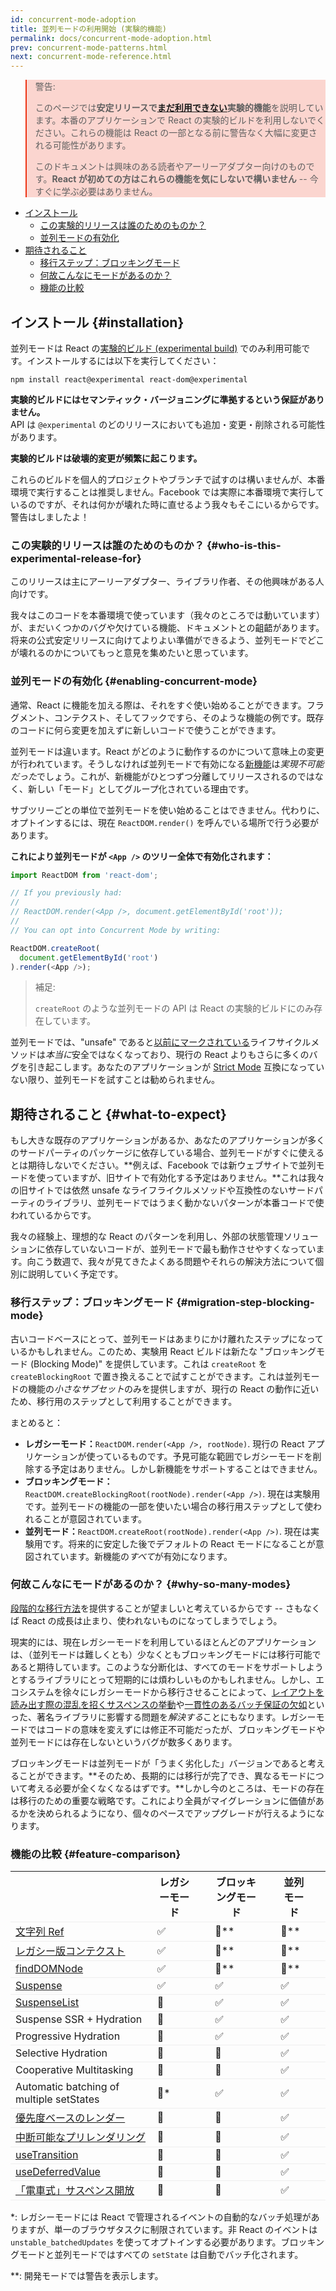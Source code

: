 ```yaml
---
id: concurrent-mode-adoption
title: 並列モードの利用開始 (実験的機能)
permalink: docs/concurrent-mode-adoption.html
prev: concurrent-mode-patterns.html
next: concurrent-mode-reference.html
---
```


<style>
.scary > blockquote {
  background-color: rgba(237, 51, 21, 0.2);
  border-left-color: #ed3315;
}
</style>

<div class="scary">

>警告:
>
> このページでは**安定リリースで[まだ利用できない](/docs/concurrent-mode-adoption.html)実験的機能**を説明しています。本番のアプリケーションで React の実験的ビルドを利用しないでください。これらの機能は React の一部となる前に警告なく大幅に変更される可能性があります。
>
> このドキュメントは興味のある読者やアーリーアダプター向けのものです。**React が初めての方はこれらの機能を気にしないで構いません** -- 今すぐに学ぶ必要はありません。

</div>

- [インストール](#installation)
  - [この実験的リリースは誰のためのものか？](#who-is-this-experimental-release-for)
  - [並列モードの有効化](#enabling-concurrent-mode)
- [期待されること](#what-to-expect)
  - [移行ステップ：ブロッキングモード](#migration-step-blocking-mode)
  - [何故こんなにモードがあるのか？](#why-so-many-modes)
  - [機能の比較](#feature-comparison)

## インストール {#installation}

並列モードは React の[実験的ビルド (experimental build)](/blog/2019/10/22/react-release-channels.html#experimental-channel) でのみ利用可能です。インストールするには以下を実行してください：

```
npm install react@experimental react-dom@experimental
```

**実験的ビルドにはセマンティック・バージョニングに準拠するという保証がありません。**  
API は `@experimental` のどのリリースにおいても追加・変更・削除される可能性があります。

**実験的ビルドは破壊的変更が頻繁に起こります。**

これらのビルドを個人的プロジェクトやブランチで試すのは構いませんが、本番環境で実行することは推奨しません。Facebook では実際に本番環境で実行しているのですが、それは何かが壊れた時に直せるよう我々もそこにいるからです。警告はしましたよ！

### この実験的リリースは誰のためのものか？ {#who-is-this-experimental-release-for}

このリリースは主にアーリーアダプター、ライブラリ作者、その他興味がある人向けです。

我々はこのコードを本番環境で使っています（我々のところでは動いています）が、まだいくつかのバグや欠けている機能、ドキュメントとの齟齬があります。将来の公式安定リリースに向けてよりよい準備ができるよう、並列モードでどこが壊れるのかについてもっと意見を集めたいと思っています。

### 並列モードの有効化 {#enabling-concurrent-mode}

通常、React に機能を加える際は、それをすぐ使い始めることができます。フラグメント、コンテクスト、そしてフックですら、そのような機能の例です。既存のコードに何ら変更を加えずに新しいコードで使うことができます。

並列モードは違います。React がどのように動作するのかについて意味上の変更が行われています。そうしなければ並列モードで有効になる[新機能](/docs/concurrent-mode-patterns.html)は*実現不可能だった*でしょう。これが、新機能がひとつずつ分離してリリースされるのではなく、新しい「モード」としてグループ化されている理由です。

サブツリーごとの単位で並列モードを使い始めることはできません。代わりに、オプトインするには、現在 `ReactDOM.render()` を呼んでいる場所で行う必要があります。

**これにより並列モードが `<App />` のツリー全体で有効化されます：**

```js
import ReactDOM from 'react-dom';

// If you previously had:
//
// ReactDOM.render(<App />, document.getElementById('root'));
//
// You can opt into Concurrent Mode by writing:

ReactDOM.createRoot(
  document.getElementById('root')
).render(<App />);
```

> 補足:
>
> `createRoot` のような並列モードの API は React の実験的ビルドにのみ存在しています。

並列モードでは、"unsafe" であると[以前にマークされている](/blog/2018/03/27/update-on-async-rendering.html)ライフサイクルメソッドは*本当に*安全ではなくなっており、現行の React よりもさらに多くのバグを引き起こします。あなたのアプリケーションが [Strict Mode](/docs/strict-mode.html) 互換になっていない限り、並列モードを試すことは勧められません。

## 期待されること {#what-to-expect}

もし大きな既存のアプリケーションがあるか、あなたのアプリケーションが多くのサードパーティのパッケージに依存している場合、並列モードがすぐに使えるとは期待しないでください。**例えば、Facebook では新ウェブサイトで並列モードを使っていますが、旧サイトで有効化する予定はありません。**これは我々の旧サイトでは依然 unsafe なライフライクルメソッドや互換性のないサードパーティのライブラリ、並列モードではうまく動かないパターンが本番コードで使われているからです。

我々の経験上、理想的な React のパターンを利用し、外部の状態管理ソリューションに依存していないコードが、並列モードで最も動作させやすくなっています。向こう数週で、我々が見てきたよくある問題やそれらの解決方法について個別に説明していく予定です。

### 移行ステップ：ブロッキングモード {#migration-step-blocking-mode}

古いコードベースにとって、並列モードはあまりにかけ離れたステップになっているかもしれません。このため、実験用 React ビルドは新たな "ブロッキングモード (Blocking Mode)" を提供しています。これは `createRoot` を `createBlockingRoot` で置き換えることで試すことができます。これは並列モードの機能の*小さなサブセット*のみを提供しますが、現行の React の動作に近いため、移行用のステップとして利用することができます。

まとめると：

* **レガシーモード：**`ReactDOM.render(<App />, rootNode)`. 現行の React アプリケーションが使っているものです。予見可能な範囲でレガシーモードを削除する予定はありません。しかし新機能をサポートすることはできません。
* **ブロッキングモード：**`ReactDOM.createBlockingRoot(rootNode).render(<App />)`. 現在は実験用です。並列モードの機能の一部を使いたい場合の移行用ステップとして使われることが意図されています。
* **並列モード：**`ReactDOM.createRoot(rootNode).render(<App />)`. 現在は実験用です。将来的に安定した後でデフォルトの React モードになることが意図されています。新機能の*すべて*が有効になります。

### 何故こんなにモードがあるのか？ {#why-so-many-modes}

[段階的な移行方法](/docs/faq-versioning.html#commitment-to-stability)を提供することが望ましいと考えているからです -- さもなくば React の成長は止まり、使われないものになってしまうでしょう。

現実的には、現在レガシーモードを利用しているほとんどのアプリケーションは、（並列モードは難しくとも）少なくともブロッキングモードには移行可能であると期待しています。このような分断化は、すべてのモードをサポートしようとするライブラリにとって短期的には煩わしいものかもしれません。しかし、エコシステムを徐々にレガシーモードから移行させることによって、[レイアウトを読み出す際の混乱を招くサスペンスの挙動](https://github.com/facebook/react/issues/14536)や[一貫性のあるバッチ保証の欠如](https://github.com/facebook/react/issues/15080)といった、著名ライブラリに影響する問題を*解決する*ことにもなります。レガシーモードではコードの意味を変えずには修正不可能だったが、ブロッキングモードや並列モードには存在しないというバグが数多くあります。

ブロッキングモードは並列モードが「うまく劣化した」バージョンであると考えることができます。**そのため、長期的には移行が完了でき、異なるモードについて考える必要が全くなくなるはずです。**しかし今のところは、モードの存在は移行のための重要な戦略です。これにより全員がマイグレーションに価値があるかを決められるようになり、個々のペースでアップグレードが行えるようになります。

### 機能の比較 {#feature-comparison}

<style>
  #feature-table table { border-collapse: collapse; }
  #feature-table th { padding-right: 30px; }
  #feature-table tr { border-bottom: 1px solid #eee; }
</style>

<div id="feature-table">

|   |レガシーモード  |ブロッキングモード  |並列モード  |
|---  |---  |---  |---  |
|[文字列 Ref](/docs/refs-and-the-dom.html#legacy-api-string-refs)  |✅  |🚫**  |🚫**  |
|[レガシー版コンテクスト](/docs/legacy-context.html) |✅  |🚫**  |🚫**  |
|[findDOMNode](/docs/strict-mode.html#warning-about-deprecated-finddomnode-usage)  |✅  |🚫**  |🚫**  |
|[Suspense](/docs/concurrent-mode-suspense.html#what-is-suspense-exactly) |✅  |✅  |✅  |
|[SuspenseList](/docs/concurrent-mode-patterns.html#suspenselist) |🚫  |✅  |✅  |
|Suspense SSR + Hydration |🚫  |✅  |✅  |
|Progressive Hydration  |🚫  |✅  |✅  |
|Selective Hydration  |🚫  |🚫  |✅  |
|Cooperative Multitasking |🚫  |🚫  |✅  |
|Automatic batching of multiple setStates     |🚫* |✅  |✅  |
|[優先度ベースのレンダー](/docs/concurrent-mode-patterns.html#splitting-high-and-low-priority-state) |🚫  |🚫  |✅  |
|[中断可能なプリレンダリング](/docs/concurrent-mode-intro.html#interruptible-rendering) |🚫  |🚫  |✅  |
|[useTransition](/docs/concurrent-mode-patterns.html#transitions)  |🚫  |🚫  |✅  |
|[useDeferredValue](/docs/concurrent-mode-patterns.html#deferring-a-value) |🚫  |🚫  |✅  |
|[「電車式」サスペンス開放](/docs/concurrent-mode-patterns.html#suspense-reveal-train)  |🚫  |🚫  |✅  |

</div>

\*: レガシーモードには React で管理されるイベントの自動的なバッチ処理がありますが、単一のブラウザタスクに制限されています。非 React のイベントは `unstable_batchedUpdates` を使ってオプトインする必要があります。ブロッキングモードと並列モードではすべての `setState` は自動でバッチ化されます。

\*\*: 開発モードでは警告を表示します。
